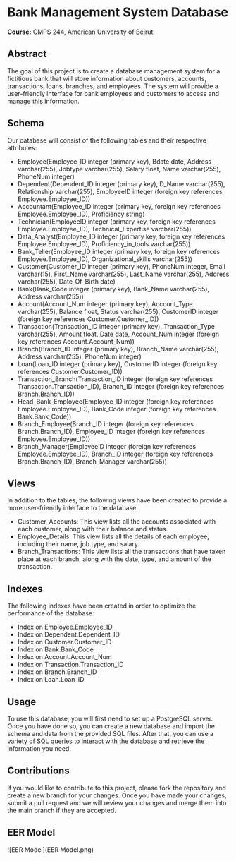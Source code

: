 # Bank Management System Database

**Course:** CMPS 244, American University of Beirut

## Abstract

The goal of this project is to create a database management system for a fictitious bank that will store information about customers, accounts, transactions, loans, branches, and employees. The system will provide a user-friendly interface for bank employees and customers to access and manage this information.

## Schema

Our database will consist of the following tables and their respective attributes:

- Employee(Employee_ID integer (primary key), Bdate date, Address varchar(255), Jobtype varchar(255), Salary float, Name varchar(255), PhoneNum integer)
- Dependent(Dependent_ID integer (primary key), D_Name varchar(255), Relationship varchar(255), EmployeeID integer (foreign key references Employee.Employee_ID))
- Accountant(Employee_ID integer (primary key, foreign key references Employee.Employee_ID), Proficiency string)
- Technician(EmployeeID integer (primary key, foreign key references Employee.Employee_ID), Technical_Expertise varchar(255))
- Data_Analyst(Employee_ID integer (primary key, foreign key references Employee.Employee_ID), Proficiency_in_tools varchar(255))
- Bank_Teller(Employee_ID integer (primary key, foreign key references Employee.Employee_ID), Organizational_skills varchar(255))
- Customer(Customer_ID integer (primary key), PhoneNum integer, Email varchar(15), First_Name varchar(255), Last_Name varchar(255), Address varchar(255), Date_Of_Birth date)
- Bank(Bank_Code integer (primary key), Bank_Name varchar(255), Address varchar(255))
- Account(Account_Num integer (primary key), Account_Type varchar(255), Balance float, Status varchar(255), CustomerID integer (foreign key references Customer.Customer_ID))
- Transaction(Transaction_ID integer (primary key), Transaction_Type varchar(255), Amount float, Date date, Account_Num integer (foreign key references Account.Account_Num))
- Branch(Branch_ID integer (primary key), Branch_Name varchar(255), Address varchar(255), PhoneNum integer)
- Loan(Loan_ID integer (primary key), CustomerID integer (foreign key references Customer.Customer_ID))
- Transaction_Branch(Transaction_ID integer (foreign key references Transaction.Transaction_ID), Branch_ID integer (foreign key references Branch.Branch_ID))
- Head_Bank_Employee(Employee_ID integer (foreign key references Employee.Employee_ID), Bank_Code integer (foreign key references Bank.Bank_Code))
- Branch_Employee(Branch_ID integer (foreign key references Branch.Branch_ID), Employee_ID integer (foreign key references Employee.Employee_ID))
- Branch_Manager(EmployeeID integer (foreign key references Employee.Employee_ID), Branch_ID integer (foreign key references Branch.Branch_ID), Branch_Manager varchar(255))

## Views

In addition to the tables, the following views have been created to provide a more user-friendly interface to the database:

- Customer_Accounts: This view lists all the accounts associated with each customer, along with their balance and status.
- Employee_Details: This view lists all the details of each employee, including their name, job type, and salary.
- Branch_Transactions: This view lists all the transactions that have taken place at each branch, along with the date, type, and amount of the transaction.

## Indexes

The following indexes have been created in order to optimize the performance of the database:

- Index on Employee.Employee_ID
- Index on Dependent.Dependent_ID
- Index on Customer.Customer_ID
- Index on Bank.Bank_Code
- Index on Account.Account_Num
- Index on Transaction.Transaction_ID
- Index on Branch.Branch_ID
- Index on Loan.Loan_ID

## Usage

To use this database, you will first need to set up a PostgreSQL server. Once you have done so, you can create a new database and import the schema and data from the provided SQL files. After that, you can use a variety of SQL queries to interact with the database and retrieve the information you need.

## Contributions

If you would like to contribute to this project, please fork the repository and create a new branch for your changes. Once you have made your changes, submit a pull request and we will review your changes and merge them into the main branch if they are accepted.

## EER Model
![EER Model](EER Model.png)
